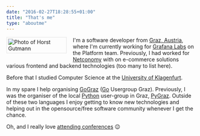 ```yaml
---
date: "2016-02-27T18:28:55+01:00"
title: "That's me"
type: "aboutme"
---
```


<img class="u-photo" src="/images/me.jpg" alt="Photo of Horst Gutmann"
style="max-width:150px;float:left;padding:3px;border:2px solid #EFEFEF;margin:0 1rem
0.5rem 0"> I'm a software developer from [Graz, Austria][graz], where I'm
currently working for [Grafana Labs][gl] on the Platform team.
Previously, I had worked for [Netconomy][nc] with on e-commerce solutions
various frontend and backend technologies (too many to list here).

Before that I studied Computer Science at the [University of Klagenfurt][uniklu].

In my spare I help organising [GoGraz][] ([Go][] Usergroup Graz). Previously, I
was the organiser of the local [Python][] user-group in Graz, [PyGraz][].
Outside of these two languages I enjoy getting to know new technologies and
helping out in the opensource/free software community whenever I get the
chance.

Oh, and I really love [attending conferences][conf] 😉

[graz]: https://en.wikipedia.org/wiki/Graz
[nc]: http://netconomy.net
[uniklu]: https://www.aau.at/
[gograz]: http://gograz.org/
[pygraz]: https://pygraz.org/
[python]: https://www.python.org/
[go]: https://golang.org/
[conf]: /events/
[gl]: https://grafana.com
